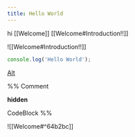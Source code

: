 ```yaml
---
title: Hello World
---
```


hi [[Welcome]] [[Welcome#Introduction!!]]

![[Welcome#Introduction!!]]

```ts
console.log('Hello World');
```

[Alt](Welcome)

%% Comment

**hidden**

CodeBlock %%

![[Welcome#^64b2bc]]
